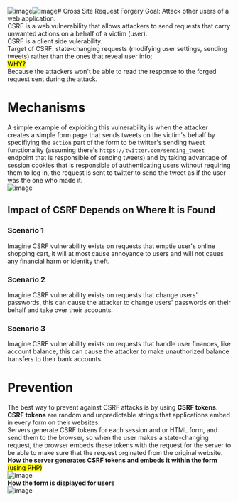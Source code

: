 ![image](https://github.com/user-attachments/assets/39c2dbd5-a929-4361-9fdd-cd8fc4c79483)![image](https://github.com/user-attachments/assets/0d1f2992-dadb-4696-a458-67ddb9360e61)# Cross Site Request Forgery
Goal: Attack other users of a web application.</br>
CSRF is a web vulnerability that allows attackers to send requests that carry unwanted actions on a behalf of a victim (user).</br>
CSRF is a client side vulerability.</br>
Target of CSRF: state-changing requests (modifying user settings, sending tweets) rather than the ones that reveal user info;</br> <mark> WHY? </mark></br>
Because the attackers won't be able to read the response to the forged request sent during the attack.</br>
# Mechanisms
A simple example of exploiting this vulnerability is when the attacker creates a simple form page that sends tweets on the victim's behalf by specifiying the `action` part of the form to be twitter's sending tweet functionality (assuming there's `https://twitter.com/sending_tweet` endpoint that is responsible of sending tweets) and by taking advantage of session cookies that is responsible of authenticating users without requiring them to log in, the request is sent to twitter to send the tweet as if the user was the one who made it.</br>![image](https://github.com/user-attachments/assets/70af9596-52f3-4154-bd6d-f429463116dd)</b>
## Impact of CSRF Depends on Where It is Found
### Scenario 1
Imagine CSRF vulnerability exists on requests that emptie user's online shopping cart, it will at most cause annoyance to users and will not caues any financial harm or identity theft.</br>
### Scenario 2 
Imagine CSRF vulnerability exists on requests that change users' passwords, this can cause the attacker to change users' passwords on their behalf and take over their accounts.</br>
### Scenario 3 
Imagine CSRF vulnerability exists on requests that handle user finances, like account balance, this can cause the attacker to make unauthorized balance transfers to their bank accounts.</br>
# Prevention
The best way to prevent against CSRF attacks is by using **CSRF tokens**. </br>
**CSRF tokens** are random and unpredictable strings that applications embed in every form on their websites.</br>
Servers generate CSRF tokens for each session and or HTML form, and send them to the browser, so when the user makes a state-changing request, the browser embeds these tokens with the request for the server to be able to make sure that the request orginated from the original website.</br>
**How the server generates CSRF tokens and embeds it within the form**<mark> (using PHP) </mark></br>
![image](https://github.com/user-attachments/assets/252ec5ac-9afe-4325-a52e-da078a123baa)</br>
**How the form is displayed for users**</br>
![image](https://github.com/user-attachments/assets/fa8b438b-0010-4958-9fbc-ff7357c9179d)</br>
